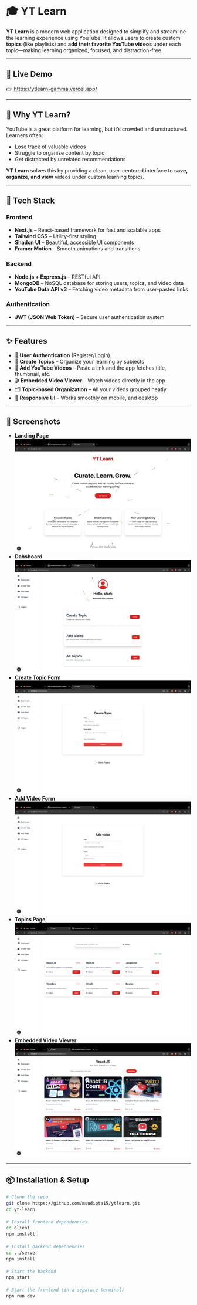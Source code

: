 # 🎓 YT Learn

**YT Learn** is a modern web application designed to simplify and streamline the learning experience using YouTube. It allows users to create custom **topics** (like playlists) and **add their favorite YouTube videos** under each topic—making learning organized, focused, and distraction-free.

---

## 🚀 Live Demo

👉 https://ytlearn-gamma.vercel.app/

---

## 🧠 Why YT Learn?

YouTube is a great platform for learning, but it’s crowded and unstructured. Learners often:

- Lose track of valuable videos
- Struggle to organize content by topic
- Get distracted by unrelated recommendations

**YT Learn** solves this by providing a clean, user-centered interface to **save, organize, and view** videos under custom learning topics.

---

## 🔧 Tech Stack

### Frontend

- **Next.js** – React-based framework for fast and scalable apps
- **Tailwind CSS** – Utility-first styling
- **Shadcn UI** – Beautiful, accessible UI components
- **Framer Motion** – Smooth animations and transitions

### Backend

- **Node.js + Express.js** – RESTful API
- **MongoDB** – NoSQL database for storing users, topics, and video data
- **YouTube Data API v3** – Fetching video metadata from user-pasted links

### Authentication

- **JWT (JSON Web Token)** – Secure user authentication system

---

## ✨ Features

- 🔐 **User Authentication** (Register/Login)
- 📁 **Create Topics** – Organize your learning by subjects
- 🔗 **Add YouTube Videos** – Paste a link and the app fetches title, thumbnail, etc.
- 🎬 **Embedded Video Viewer** – Watch videos directly in the app
- 🗂️ **Topic-based Organization** – All your videos grouped neatly
- 📱 **Responsive UI** – Works smoothly on mobile, and desktop

---

## 📸 Screenshots

- **Landing Page**
  ![Home Page](./screenshots/landingpage.png)
- **Dahsboard**
  ![Home Page](./screenshots/dashboard.png)
- **Create Topic Form**
  ![Home Page](./screenshots/createtopic.png)
- **Add Video Form**
  ![Home Page](./screenshots/addvideo.png)
- **Topics Page**
  ![Home Page](./screenshots/topicspage.png)
- **Embedded Video Viewer**
  ![Home Page](./screenshots/videopage.png)

---

## 📦 Installation & Setup

```bash
# Clone the repo
git clone https://github.com/msudipta15/ytlearn.git
cd yt-learn

# Install frontend dependencies
cd client
npm install

# Install backend dependencies
cd ../server
npm install

# Start the backend
npm start

# Start the frontend (in a separate terminal)
npm run dev
```
